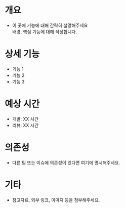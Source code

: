 # 개요
- 이 곳에 기능에 대해 간략히 설명해주세요<br>
  배경, 핵심 기능에 대해 작성합니다.

# 상세 기능
- 기능 1
- 기능 2
- 기능 3

# 예상 시간
- 개발: XX 시간
- 리뷰: XX 시간

# 의존성
- 다른 팀 또는 이슈에 의존성이 있다면 여기에 명시해주세요.

# 기타
- 참고자료, 외부 링크, 이미지 등을 첨부해주세요.
